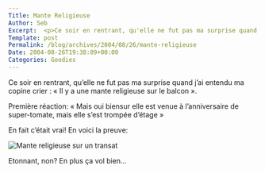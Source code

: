 ```yaml
--- 
Title: Mante Religieuse
Author: Seb
Excerpt:  <p>Ce soir en rentrant, qu'elle ne fut pas ma surprise quand j'ai entendu ma copine crier&nbsp;: "Il y a une mante religieuse sur le balcon".</p>
Template: post
Permalink: /blog/archives/2004/08/26/mante-religieuse
Date: 2004-08-26T19:38:09+00:00
Categories: Goodies
--- 
```


Ce soir en rentrant, qu&rsquo;elle ne fut pas ma surprise quand j&rsquo;ai entendu ma copine crier&nbsp;: &laquo;&nbsp;Il y a une mante religieuse sur le balcon&nbsp;&raquo;.

<!--more-->

Premi&egrave;re r&eacute;action: &laquo;&nbsp;Mais oui biensur elle est venue &agrave; l&rsquo;anniversaire de super-tomate, mais elle s&rsquo;est tromp&eacute;e d&rsquo;&eacute;tage&nbsp;&raquo;

En fait c&rsquo;&eacute;tait vrai! En voici la preuve:

![Mante religieuse sur un transat][1]

Etonnant, non? En plus &ccedil;a vol bien&#8230;

 [1]: /blog/images/mante-religieuse.jpg